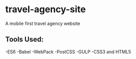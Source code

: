 # travel-agency-site
A mobile first travel agency website

## Tools Used:
-ES6
-Babel
-WebPack
-PostCSS
-GULP
-CSS3 and HTML5
